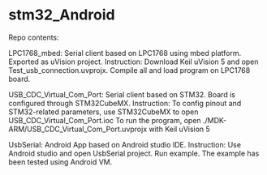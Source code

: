 # stm32_Android
Repo contents:

LPC1768_mbed: 
Serial client based on LPC1768 using mbed platform. Exported as uVision project.
Instruction: 
Download Keil uVision 5 and open Test_usb_connection.uvprojx. Compile all and load program on LPC1768 board.

USB_CDC_Virtual_Com_Port:
Serial client based on STM32. Board is configured through STM32CubeMX. 
Instruction:
To config pinout and STM32-related parameters, use STM32CubeMX to open USB_CDC_Virtual_Com_Port.ioc
To run the program, open ./MDK-ARM/USB_CDC_Virtual_Com_Port.uvprojx with Keil uVision 5

UsbSerial:
Android App based on Android studio IDE.
Instruction:
Use Android studio and open UsbSerial project. Run example.
The example has been tested using Android VM.

